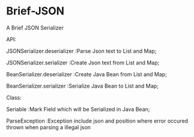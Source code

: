 # Brief-JSON
A Brief JSON Serializer

API:

JSONSerializer.deserializer :Parse Json text to List and Map;

JSONSerializer.serializer :Create Json text from List and Map;

BeanSerializer.deserializer :Create Java Bean from List and Map;

BeanSerializer.serializer :Serialize Java Bean to List and Map;

Class:

Seriable :Mark Field which will be Serialized in Java Bean;

ParseException :Exception include json and position where error occured thrown when parsing a illegal json
